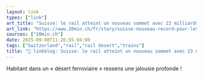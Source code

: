 ```yaml
---
layout: link
types: ["link"]
art_title: "Suisse: le rail atteint un nouveau sommet avec 23 milliards de personnes-kilomètres"
art_link: "https://www.20min.ch/fr/story/suisse-nouveau-record-pour-les-transports-par-chemin-de-fer-en-2024-103411340"
sources: ["20min.ch"]
date: 2025-09-08T11:26:55-04:00
tags: ["Switzerland","rail","rail desert","trains"]
title: "🔗 linkblog: Suisse: le rail atteint un nouveau sommet avec 23 milliards de personnes-kilomètres"
---
```

Habitant dans un « désert ferroviaire » ressens une jalousie profonde !